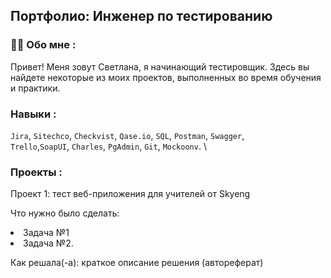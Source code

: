## Портфолио: Инженер по тестированию

### :woman_technologist: Обо мне :
Привет! Меня зовут Светлана, я начинающий тестировщик. Здесь вы найдете некоторые из моих проектов, выполненных во время обучения и практики.

### Навыки :
``Jira``, ``Sitechco``, ``Checkvist``, ``Qase.io``, ``SQL``, ``Postman``, ``Swagger``, <br>
``Trello``,``SoapUI``,  ``Charles``, ``PgAdmin``, ``Git``, ``Mockoonv``. \

### Проекты :
Проект 1: тест веб-приложения для учителей от Skyeng

Что нужно было сделать:

  <li>Задача №1</li>
  <li>Задача №2.</li>

Как решала(-а): краткое описание решения (автореферат)


